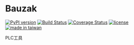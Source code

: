 # Bauzak
[![PyPI version](https://badge.fury.io/py/Bauzak.svg)](https://badge.fury.io/py/Bauzak)
[![Build Status](https://travis-ci.org/i3thuan5/Bauzak.svg?branch=master)](https://travis-ci.org/i3thuan5/Bauzak)
[![Coverage Status](https://coveralls.io/repos/github/i3thuan5/Bauzak/badge.svg?branch=master)](https://coveralls.io/github/i3thuan5/Bauzak?branch=master)
[![license](https://img.shields.io/github/license/i3thuan5/Bauzak.svg)](https://github.com/i3thuan5/Bauzak)
[![made in taiwan](https://img.shields.io/badge/made%20in-taiwan-blue.svg)](https://itaigi.tw)

PLC工具
